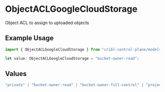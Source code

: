 # ObjectACLGoogleCloudStorage

Object ACL to assign to uploaded objects

## Example Usage

```typescript
import { ObjectACLGoogleCloudStorage } from "cribl-control-plane/models/operations";

let value: ObjectACLGoogleCloudStorage = "bucket-owner-read";
```

## Values

```typescript
"private" | "bucket-owner-read" | "bucket-owner-full-control" | "project-private" | "authenticated-read" | "public-read"
```
